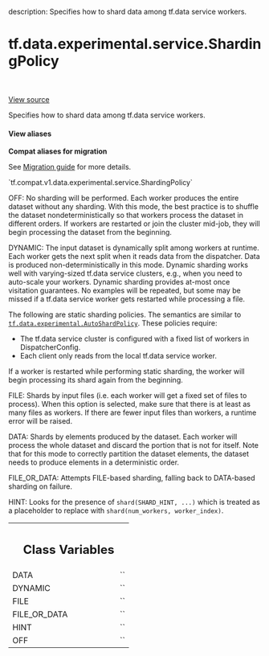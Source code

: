 description: Specifies how to shard data among tf.data service workers.

<div itemscope itemtype="http://developers.google.com/ReferenceObject">
<meta itemprop="name" content="tf.data.experimental.service.ShardingPolicy" />
<meta itemprop="path" content="Stable" />
<meta itemprop="property" content="DATA"/>
<meta itemprop="property" content="DYNAMIC"/>
<meta itemprop="property" content="FILE"/>
<meta itemprop="property" content="FILE_OR_DATA"/>
<meta itemprop="property" content="HINT"/>
<meta itemprop="property" content="OFF"/>
</div>

# tf.data.experimental.service.ShardingPolicy

<!-- Insert buttons and diff -->

<table class="tfo-notebook-buttons tfo-api nocontent" align="left">

</table>

<a target="_blank" href="/code/stable/tensorflow/python/data/experimental/ops/data_service_ops.py">View source</a>



Specifies how to shard data among tf.data service workers.

<section class="expandable">
  <h4 class="showalways">View aliases</h4>
  <p>
<b>Compat aliases for migration</b>
<p>See
<a href="https://www.tensorflow.org/guide/migrate">Migration guide</a> for
more details.</p>
<p>`tf.compat.v1.data.experimental.service.ShardingPolicy`</p>
</p>
</section>

<!-- Placeholder for "Used in" -->

OFF: No sharding will be performed. Each worker produces the entire dataset
without any sharding. With this mode, the best practice is to shuffle the
dataset nondeterministically so that workers process the dataset in different
orders. If workers are restarted or join the cluster mid-job, they will begin
processing the dataset from the beginning.

DYNAMIC: The input dataset is dynamically split among workers at runtime. Each
worker gets the next split when it reads data from the dispatcher. Data is
produced non-deterministically in this mode. Dynamic sharding works well with
varying-sized tf.data service clusters, e.g., when you need to auto-scale your
workers. Dynamic sharding provides at-most once visitation guarantees. No
examples will be repeated, but some may be missed if a tf.data service worker
gets restarted while processing a file.

The following are static sharding policies. The semantics are similar to
<a href="../../../../tf/data/experimental/AutoShardPolicy.md"><code>tf.data.experimental.AutoShardPolicy</code></a>. These policies require:
* The tf.data service cluster is configured with a fixed list of workers
  in DispatcherConfig.
* Each client only reads from the local tf.data service worker.

If a worker is restarted while performing static sharding, the worker will
begin processing its shard again from the beginning.

FILE: Shards by input files (i.e. each worker will get a fixed set of files to
process). When this option is selected, make sure that there is at least as
many files as workers. If there are fewer input files than workers, a runtime
error will be raised.

DATA: Shards by elements produced by the dataset. Each worker will process the
whole dataset and discard the portion that is not for itself. Note that for
this mode to correctly partition the dataset elements, the dataset needs to
produce elements in a deterministic order.

FILE_OR_DATA: Attempts FILE-based sharding, falling back to DATA-based
sharding on failure.

HINT: Looks for the presence of `shard(SHARD_HINT, ...)` which is treated as a
placeholder to replace with `shard(num_workers, worker_index)`.



<!-- Tabular view -->
 <table class="responsive fixed orange">
<colgroup><col width="214px"><col></colgroup>
<tr><th colspan="2"><h2 class="add-link">Class Variables</h2></th></tr>

<tr>
<td>
DATA<a id="DATA"></a>
</td>
<td>
`<ShardingPolicy.DATA: 3>`
</td>
</tr><tr>
<td>
DYNAMIC<a id="DYNAMIC"></a>
</td>
<td>
`<ShardingPolicy.DYNAMIC: 1>`
</td>
</tr><tr>
<td>
FILE<a id="FILE"></a>
</td>
<td>
`<ShardingPolicy.FILE: 2>`
</td>
</tr><tr>
<td>
FILE_OR_DATA<a id="FILE_OR_DATA"></a>
</td>
<td>
`<ShardingPolicy.FILE_OR_DATA: 4>`
</td>
</tr><tr>
<td>
HINT<a id="HINT"></a>
</td>
<td>
`<ShardingPolicy.HINT: 5>`
</td>
</tr><tr>
<td>
OFF<a id="OFF"></a>
</td>
<td>
`<ShardingPolicy.OFF: 0>`
</td>
</tr>
</table>

